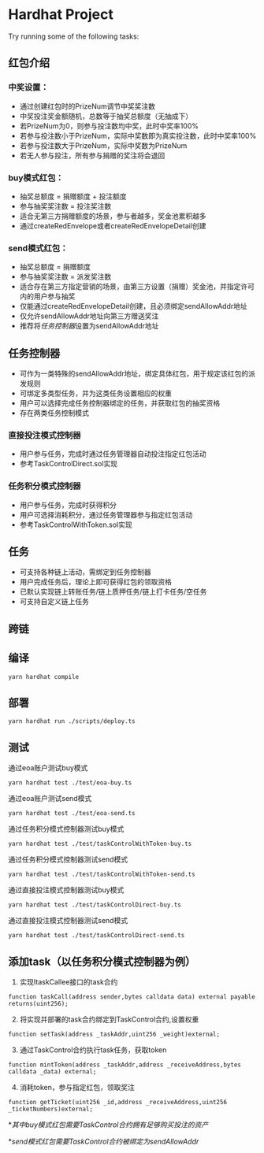 # Hardhat Project


Try running some of the following tasks:

## 红包介绍
### 中奖设置：
 + 通过创建红包时的PrizeNum调节中奖奖注数
 + 中奖投注奖金额随机，总数等于抽奖总额度（无抽成下）
 + 若PrizeNum为0，则参与投注数均中奖，此时中奖率100%
 + 若参与投注数小于PrizeNum，实际中奖数即为真实投注数，此时中奖率100%
 + 若参与投注数大于PrizeNum，实际中奖数为PrizeNum
 + 若无人参与投注，所有参与捐赠的奖注将会退回
  
### buy模式红包：
 + 抽奖总额度 = 捐赠额度 + 投注额度
 + 参与抽奖奖注数 = 投注奖注数
 + 适合无第三方捐赠额度的场景，参与者越多，奖金池累积越多
 + 通过createRedEnvelope或者createRedEnvelopeDetail创建

### send模式红包：
 + 抽奖总额度 = 捐赠额度
 + 参与抽奖奖注数 = 派发奖注数
 + 适合存在第三方指定营销的场景，由第三方设置（捐赠）奖金池，并指定许可内的用户参与抽奖
 + 仅能通过createRedEnvelopeDetail创建，且必须绑定sendAllowAddr地址
 + 仅允许sendAllowAddr地址向第三方赠送奖注
 + 推荐将*任务控制器*设置为sendAllowAddr地址


  
## 任务控制器
 + 可作为一类特殊的sendAllowAddr地址，绑定具体红包，用于规定该红包的派发规则
 + 可绑定多类型任务，并为这类任务设置相应的权重
 + 用户可以选择完成任务控制器绑定的任务，并获取红包的抽奖资格
 + 存在两类任务控制模式
  
### 直接投注模式控制器
 + 用户参与任务，完成时通过任务管理器自动投注指定红包活动
 + 参考TaskControlDirect.sol实现

### 任务积分模式控制器 
 + 用户参与任务，完成时获得积分
 + 用户可选择消耗积分，通过任务管理器参与指定红包活动
 + 参考TaskControlWithToken.sol实现
  
## 任务
  + 可支持各种链上活动，需绑定到任务控制器
  + 用户完成任务后，理论上即可获得红包的领取资格
  + 已默认实现链上转账任务/链上质押任务/链上打卡任务/空任务
  + 可支持自定义链上任务

## 跨链


## 编译
```shell
yarn hardhat compile
```

## 部署
```shell
yarn hardhat run ./scripts/deploy.ts
```

## 测试
通过eoa账户测试buy模式
```shell
yarn hardhat test ./test/eoa-buy.ts
```

通过eoa账户测试send模式
```shell
yarn hardhat test ./test/eoa-send.ts
```

通过任务积分模式控制器测试buy模式
```shell
yarn hardhat test ./test/taskControlWithToken-buy.ts
```

通过任务积分模式控制器测试send模式
```shell
yarn hardhat test ./test/taskControlWithToken-send.ts
```

通过直接投注模式控制器测试buy模式
```shell
yarn hardhat test ./test/taskControlDirect-buy.ts
```

通过直接投注模式控制器测试send模式
```shell
yarn hardhat test ./test/taskControlDirect-send.ts
```

## 添加task（以任务积分模式控制器为例）
1. 实现ItaskCallee接口的task合约
```
function taskCall(address sender,bytes calldata data) external payable  returns(uint256);
```

2. 将实现并部署的task合约绑定到TaskControl合约,设置权重
```
function setTask(address _taskAddr,uint256 _weight)external;
```

3. 通过TaskControl合约执行task任务，获取token
```
function mintToken(address _taskAddr,address _receiveAddress,bytes calldata _data) external;
```

4. 消耗token，参与指定红包，领取奖注
```
function getTicket(uint256 _id,address _receiveAddress,uint256 _ticketNumbers)external;
```

**其中buy模式红包需要TaskControl合约拥有足够购买投注的资产*

**send模式红包需要TaskControl合约被绑定为sendAllowAddr*

